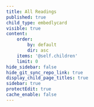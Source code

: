 ```yaml
---
title: All Readings
published: true
child_type: embedlycard
visible: true
content:
    order:
        by: default
        dir: asc
    items: '@self.children'
    limit: 0
hide_sidebar: false
hide_git_sync_repo_link: true
display_child_page_titles: true
sidebar: true
protectEdit: true
cache_enable: false
---
```

